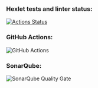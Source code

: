 ### Hexlet tests and linter status:
[![Actions Status](https://github.com/AMOrlovSev/java-project-71/actions/workflows/hexlet-check.yml/badge.svg)](https://github.com/AMOrlovSev/java-project-71/actions)

### GitHub Actions:
![GitHub Actions](https://github.com/AMOrlovSev/java-project-71/actions/workflows/build.yml/badge.svg)

### SonarQube:
![SonarQube Quality Gate](https://sonarcloud.io/api/project_badges/measure?project=java-project-71&metric=alert_status)